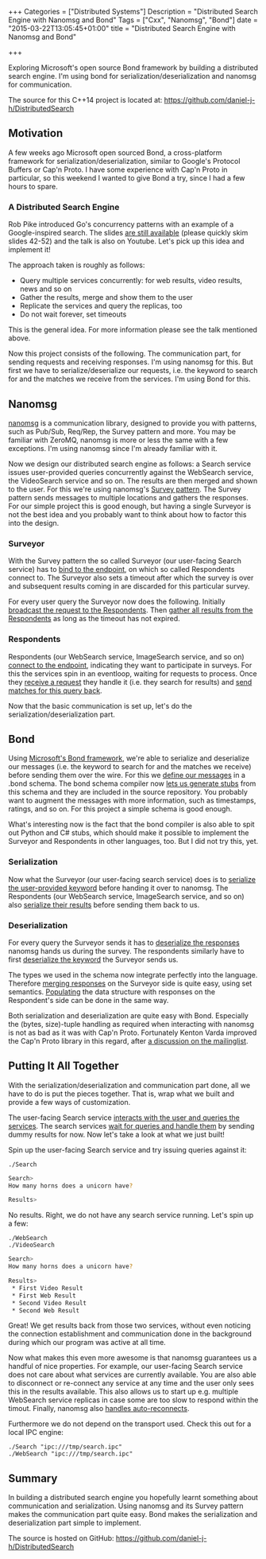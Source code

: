 +++
Categories = ["Distributed Systems"]
Description = "Distributed Search Engine with Nanomsg and Bond"
Tags = ["Cxx", "Nanomsg", "Bond"]
date = "2015-03-22T13:05:45+01:00"
title = "Distributed Search Engine with Nanomsg and Bond"

+++

Exploring Microsoft's open source Bond framework by building a distributed search engine.
I'm using bond for serialization/deserialization and nanomsg for communication.

The source for this C++14 project is located at: https://github.com/daniel-j-h/DistributedSearch


## Motivation

A few weeks ago Microsoft open sourced Bond, a cross-platform framework for serialization/deserialization, similar to Google's Protocol Buffers or Cap'n Proto. I have some experience with Cap'n Proto in particular, so this weekend I wanted to give Bond a try, since I had a few hours to spare.

### A Distributed Search Engine

Rob Pike introduced Go's concurrency patterns with an example of a Google-inspired search.
The slides [are still available](https://talks.golang.org/2012/concurrency.slide#42) (please quickly skim slides 42-52) and the talk is also on Youtube. Let's pick up this idea and implement it!

The approach taken is roughly as follows:

* Query multiple services concurrently: for web results, video results, news and so on
* Gather the results, merge and show them to the user
* Replicate the services and query the replicas, too
* Do not wait forever, set timeouts

This is the general idea. For more information please see the talk mentioned above.

Now this project consists of the following. The communication part, for sending requests and receiving responses. I'm using nanomsg for this.
But first we have to serialize/deserialize our requests, i.e. the keyword to search for and the matches we receive from the services. I'm using Bond for this.


## Nanomsg

[nanomsg](http://nanomsg.org/) is a communication library, designed to provide you with patterns, such as Pub/Sub, Req/Rep, the Survey pattern and more.
You may be familiar with ZeroMQ, nanomsg is more or less the same with a few exceptions. I'm using nanomsg since I'm already familiar with it.

Now we design our distributed search engine as follows: a Search service issues user-provided queries concurrently against the WebSearch service, the VideoSearch service and so on. The results are then merged and shown to the user. For this we're using nanomsg's [Survey pattern](http://nanomsg.org/v0.4/nn_survey.7.html).
The Survey pattern sends messages to multiple locations and gathers the responses. For our simple project this is good enough, but having a single Surveyor is not the best idea and you probably want to think about how to factor this into the design.

### Surveyor

With the Survey pattern the so called Surveyor (our user-facing Search service) has to [bind to the endpoint](https://github.com/daniel-j-h/DistributedSearch/blob/62a84caa478b3421e275d57ad0311c879ff89b51/Service.h#L28-L37), on which so called Respondents connect to.
The Surveyor also sets a timeout after which the survey is over and subsequent results coming in are discarded for this particular survey.

For every user query the Surveyor now does the following.
Initially [broadcast the request to the Respondents](https://github.com/daniel-j-h/DistributedSearch/blob/62a84caa478b3421e275d57ad0311c879ff89b51/Service.h#L57-L58).
Then [gather all results from the Respondents](https://github.com/daniel-j-h/DistributedSearch/blob/62a84caa478b3421e275d57ad0311c879ff89b51/Service.h#L70) as long as the timeout has not expired.

### Respondents

Respondents (our WebSearch service, ImageSearch service, and so on) [connect to the endpoint](https://github.com/daniel-j-h/DistributedSearch/blob/62a84caa478b3421e275d57ad0311c879ff89b51/Service.h#L100-L104), indicating they want to participate in surveys.
For this the services spin in an eventloop, waiting for requests to process.
Once they [receive a request](https://github.com/daniel-j-h/DistributedSearch/blob/62a84caa478b3421e275d57ad0311c879ff89b51/Service.h#L121-L122) they handle it (i.e. they search for results) and [send matches for this query back](https://github.com/daniel-j-h/DistributedSearch/blob/62a84caa478b3421e275d57ad0311c879ff89b51/Service.h#L147-L148).

Now that the basic communication is set up, let's do the serialization/deserialization part.


## Bond

Using [Microsoft's Bond framework](https://github.com/Microsoft/bond), we're able to serialize and deserialize our messages (i.e. the keyword to search for and the matches we receive) before sending them over the wire.
For this we [define our messages](https://github.com/daniel-j-h/DistributedSearch/blob/62a84caa478b3421e275d57ad0311c879ff89b51/Messages.bond) in a .bond schema.
The bond schema compiler now [lets us generate stubs](https://github.com/daniel-j-h/DistributedSearch/blob/62a84caa478b3421e275d57ad0311c879ff89b51/Makefile#L5-L6) from this schema and they are included in the source repository.
You probably want to augment the messages with more information, such as timestamps, ratings, and so on. For this project a simple schema is good enough.

What's interesting now is the fact that the bond compiler is also able to spit out Python and C# stubs, which should make it possible to implement the Surveyor and Respondents in other languages, too. But I did not try this, yet.

### Serialization

Now what the Surveyor (our user-facing search service) does is to [serialize the user-provided keyword](https://github.com/daniel-j-h/DistributedSearch/blob/62a84caa478b3421e275d57ad0311c879ff89b51/Service.h#L47-L54) before handing it over to nanomsg.
The Respondents (our WebSearch service, ImageSearch service, and so on) also [serialize their results](https://github.com/daniel-j-h/DistributedSearch/blob/62a84caa478b3421e275d57ad0311c879ff89b51/Service.h#L138-L145) before sending them back to us.


### Deserialization

For every query the Surveyor sends it has to [deserialize the responses](https://github.com/daniel-j-h/DistributedSearch/blob/62a84caa478b3421e275d57ad0311c879ff89b51/Service.h#L76-L80) nanomsg hands us during the survey.
The respondents similarly have to first [deserialize the keyword](https://github.com/daniel-j-h/DistributedSearch/blob/62a84caa478b3421e275d57ad0311c879ff89b51/Service.h#L129-L133) the Surveyor sends us.

The types we used in the schema now integrate perfectly into the language. Therefore [merging responses](https://github.com/daniel-j-h/DistributedSearch/blob/62a84caa478b3421e275d57ad0311c879ff89b51/Service.h#L82-L83) on the Surveyor side is quite easy, using set semantics. [Populating](https://github.com/daniel-j-h/DistributedSearch/blob/62a84caa478b3421e275d57ad0311c879ff89b51/Service.h#L139) the data structure with responses on the Respondent's side can be done in the same way.

Both serialization and deserialization are quite easy with Bond. Especially the (bytes, size)-tuple handling as required when interacting with nanomsg is not as bad as it was with Cap'n Proto.
Fortunately Kenton Varda improved the Cap'n Proto library in this regard, after [a discussion on the mailinglist](https://groups.google.com/forum/#!msg/capnproto/viZXnQ5iN50/B-hSgZ1yLWUJ).


## Putting It All Together

With the serialization/deserialization and communication part done, all we have to do is put the pieces together.
That is, wrap what we built and provide a few ways of customization.

The user-facing Search service [interacts with the user and queries the services](https://github.com/daniel-j-h/DistributedSearch/blob/62a84caa478b3421e275d57ad0311c879ff89b51/Search.cc#L10-L20).
The search services [wait for queries and handle them](https://github.com/daniel-j-h/DistributedSearch/blob/62a84caa478b3421e275d57ad0311c879ff89b51/WebSearch.cc#L9-L20) by sending dummy results for now.
Now let's take a look at what we just built!

Spin up the user-facing Search service and try issuing queries against it:

    ./Search

```bash
Search>
How many horns does a unicorn have?

Results>
```

No results. Right, we do not have any search service running. Let's spin up a few:

    ./WebSearch
    ./VideoSearch

```bash
Search>
How many horns does a unicorn have?

Results>
 * First Video Result
 * First Web Result
 * Second Video Result
 * Second Web Result
```

Great! We get results back from those two services, without even noticing the connection establishment and communication done in the background during which our program was active at all time.

Now what makes this even more awesome is that nanomsg guarantees us a handful of nice properties.
For example, our user-facing Search service does not care about what services are currently available.
You are also able to disconnect or re-connect any service at any time and the user only sees this in the results available.
This also allows us to start up e.g. multiple WebSearch service replicas in case some are too slow to respond within the timout.
Finally, nanomsg also [handles auto-reconnects](http://nanomsg.org/v0.1/nn_setsockopt.3.html).

Furthermore we do not depend on the transport used. Check this out for a local IPC engine:

    ./Search "ipc:///tmp/search.ipc"
    ./WebSearch "ipc:///tmp/search.ipc"



## Summary

In building a distributed search engine you hopefully learnt something about communication and serialization.
Using nanomsg and its Survey pattern makes the communication part quite easy.
Bond makes the serialization and deserialization part simple to implement.

The source is hosted on GitHub: https://github.com/daniel-j-h/DistributedSearch
